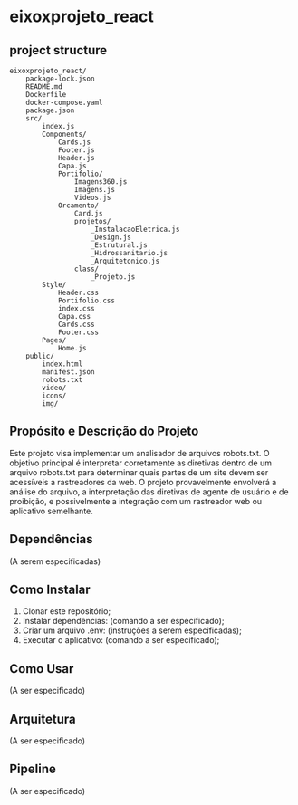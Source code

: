 
# eixoxprojeto_react
## project structure
```                    
eixoxprojeto_react/
    package-lock.json
    README.md
    Dockerfile
    docker-compose.yaml
    package.json
    src/
        index.js
        Components/
            Cards.js
            Footer.js
            Header.js
            Capa.js
            Portifolio/
                Imagens360.js
                Imagens.js
                Videos.js
            Orcamento/
                Card.js
                projetos/
                    _InstalacaoEletrica.js
                    _Design.js
                    _Estrutural.js
                    _Hidrossanitario.js
                    _Arquitetonico.js
                class/
                    _Projeto.js
        Style/
            Header.css
            Portifolio.css
            index.css
            Capa.css
            Cards.css
            Footer.css
        Pages/
            Home.js
    public/
        index.html
        manifest.json
        robots.txt
        video/
        icons/
        img/               
```
## Propósito e Descrição do Projeto

Este projeto visa implementar um analisador de arquivos robots.txt.  O objetivo principal é interpretar corretamente as diretivas dentro de um arquivo robots.txt para determinar quais partes de um site devem ser acessíveis a rastreadores da web.  O projeto provavelmente envolverá a análise do arquivo, a interpretação das diretivas de agente de usuário e de proibição, e possivelmente a integração com um rastreador web ou aplicativo semelhante.


## Dependências

(A serem especificadas)


## Como Instalar

1. Clonar este repositório;
2. Instalar dependências:  (comando a ser especificado);
3. Criar um arquivo .env: (instruções a serem especificadas);
4. Executar o aplicativo: (comando a ser especificado);


## Como Usar

(A ser especificado)


## Arquitetura

(A ser especificado)


## Pipeline

(A ser especificado)
                
                